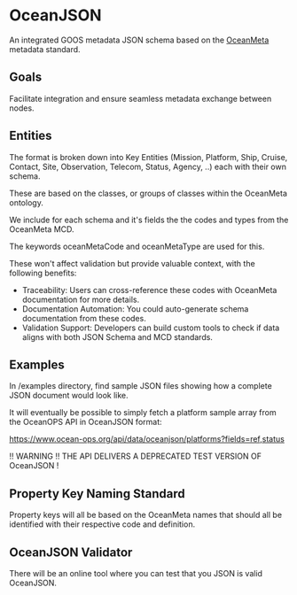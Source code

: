 # OceanJSON

An integrated GOOS metadata JSON schema based on the <a target="_blank" href="https://www.ocean-ops.org/docs/">OceanMeta</a> metadata standard.

## Goals

Facilitate integration and ensure seamless metadata exchange between nodes.

## Entities

The format is broken down into Key Entities (Mission, Platform, Ship, Cruise, Contact, Site, Observation, Telecom, Status, Agency, ..) each with their own schema.

These are based on the classes, or groups of classes within the OceanMeta ontology.

We include for each schema and it's fields the the codes and types from the OceanMeta MCD. 

The keywords oceanMetaCode and oceanMetaType are used for this.

These won't affect validation but provide valuable context, with the following benefits:
- Traceability: Users can cross-reference these codes with OceanMeta documentation for more details.
- Documentation Automation: You could auto-generate schema documentation from these codes.
- Validation Support: Developers can build custom tools to check if data aligns with both JSON Schema and MCD standards.

## Examples

In /examples directory, find sample JSON files showing how a complete JSON document would look like.

It will eventually be possible to simply fetch a platform sample array from the OceanOPS API in OceanJSON format:

https://www.ocean-ops.org/api/data/oceanjson/platforms?fields=ref,status

!! WARNING !! THE API DELIVERS A DEPRECATED TEST VERSION OF OceanJSON !

## Property Key Naming Standard 

Property keys will all be based on the OceanMeta names that should all be identified with their respective code and definition.

## OceanJSON Validator

There will be an online tool where you can test that you JSON is valid OceanJSON.


